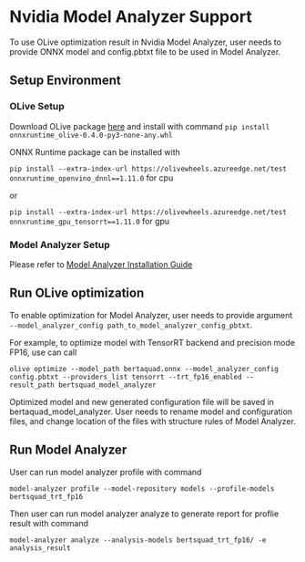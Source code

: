 # Nvidia Model Analyzer Support

To use OLive optimization result in Nvidia Model Analyzer, user needs to provide ONNX model and config.pbtxt file to be used in Model Analyzer.

## Setup Environment
### OLive Setup 
Download OLive package [here](https://olivewheels.blob.core.windows.net/repo/onnxruntime_olive-0.4.0-py3-none-any.whl) and install with command `pip install onnxruntime_olive-0.4.0-py3-none-any.whl`

ONNX Runtime package can be installed with

`pip install --extra-index-url https://olivewheels.azureedge.net/test onnxruntime_openvino_dnnl==1.11.0` for cpu

or 

`pip install --extra-index-url https://olivewheels.azureedge.net/test onnxruntime_gpu_tensorrt==1.11.0` for gpu

### Model Analyzer Setup
Please refer to [Model Analyzer Installation Guide](https://github.com/triton-inference-server/model_analyzer/blob/main/docs/install.md)


## Run OLive optimization
To enable optimization for Model Analyzer, user needs to provide argument `--model_analyzer_config path_to_model_analyzer_config_pbtxt`.

For example, to optimize model with TensorRT backend and precision mode FP16, use can call 

`olive optimize --model_path bertaquad.onnx --model_analyzer_config config.pbtxt --providers_list tensorrt --trt_fp16_enabled --result_path bertsquad_model_analyzer`

Optimized model and new generated configuration file will be saved in bertaquad_model_analyzer. User needs to rename model and configuration files, and change location of the files with structure rules of Model Analyzer. 

## Run Model Analyzer
User can run model analyzer profile with command 

`model-analyzer profile --model-repository models --profile-models bertsquad_trt_fp16`

Then user can run model analyzer analyze to generate report for proflie result with command 

`model-analyzer analyze --analysis-models bertsquad_trt_fp16/ -e analysis_result`
